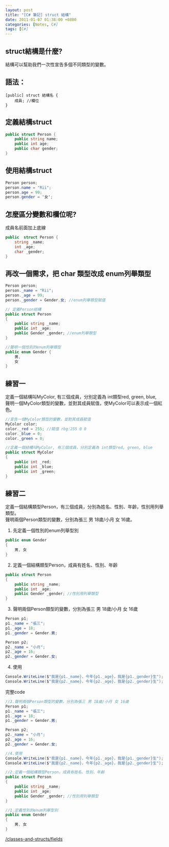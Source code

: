```yaml
---
layout: post
title: "[C# 筆記] struct 結構"
date: 2011-01-07 01:38:00 +0800
categories: [Notes, C#]
tags: [C#]
---
```


## struct結構是什麼?
結構可以幫助我們一次性宣告多個不同類型的變數。

## 語法：
```text
[public] struct 結構名 {
	成員; //欄位
}
```
## 定義結構struct
```c#
public struct Person {
    public string name;
    public int age;
    public char gender;
}
```
## 使用結構struct
```c#
Person person;
person.name = "Rii";
person.age = 99;
person.gender = '女';
```

## 怎麼區分變數和欄位呢?   

成員名前面加上底線
```c#
public  struct Person {
	string _name;
	int _age;
	char _gender;
}
```

## 再改一個需求，把 char 類型改成 enum列舉類型
```c#
Person person;
person._name = "Rii";
person._age = 99;
person._gender = Gender.女; //enum列舉類型賦值

// 定義Person結構
public struct Person
{
    public string _name;
    public int _age;
    public Gender _gender; //enum列舉類型
}

//聲明一個性別的enum列舉類型
public enum Gender { 
    男, 
    女
}
```

## 練習一
定義一個結構叫MyColor, 有三個成員，分別定義為 int類型red, green, blue,  
聲明一個MyColor類型的變數，並對其成員賦值，使MyColor可以表示成一個紅色。    
```c#
//宣告一個MyColor類型的變數，並對其成員賦值
MyColor color;
color._red = 255; //賦值 rbg:255 0 0
color._blue = 0;
color._green = 0;

//定義一個結構叫MyColor, 有三個成員，分別定義為 int類型red, green, blue
public struct MyColor
{
    public int _red;
    public int _blue;
    public int _green;
}
```
## 練習二
定義一個結構類型Person，有三個成員，分別為姓名、性別、年齡，性別用列舉類型。    
聲明兩個Person類型的變數，分別為張三 男 18歲/小月 女 16歲。 

1. 先定義一個性別的enum列舉型別
```c#
public enum Gender
{
    男, 女
}
```

2. 定義一個結構類型Person，成員有姓名、性別、年齡
```c#
public struct Person
{
    public string _name;
    public int _age;
    public Gender _gender; //性別用列舉類型
}
```

3. 聲明兩個Person類型的變數，分別為張三 男 18歲/小月 女 16歲
```c#
Person p1;
p1._name = "張三";
p1._age = 18;
p1._gender = Gender.男;

Person p2;
p2._name = "小月";
p2._age = 16;
p2._gender = Gender.女;
```
4. 使用
```c#
Console.WriteLine($"我是{p1._name}，今年{p1._age}，我是{p1._gender}生");
Console.WriteLine($"我是{p2._name}，今年{p2._age}，我是{p2._gender}生");
```

完整code
```c#
//3.聲明兩個Person類型的變數，分別為張三 男 18歲/小月 女 16歲
Person p1;
p1._name = "張三";
p1._age = 18;
p1._gender = Gender.男;

Person p2;
p2._name = "小月";
p2._age = 16;
p2._gender = Gender.女;

//4.使用
Console.WriteLine($"我是{p1._name}，今年{p1._age}，我是{p1._gender}生");
Console.WriteLine($"我是{p2._name}，今年{p2._age}，我是{p2._gender}生");

//2.定義一個結構類型Person，成員有姓名、性別、年齡
public struct Person
{
    public string _name;
    public int _age;
    public Gender _gender; //性別用列舉類型
}

//1.定義性別的enum列舉型別
public enum Gender
{
    男, 女
}
```

[/classes-and-structs/fields](https://learn.microsoft.com/zh-tw/dotnet/csharp/programming-guide/classes-and-structs/fields)